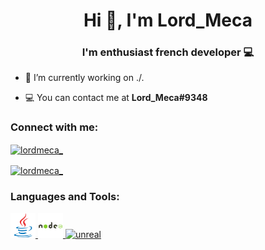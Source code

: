 <h1 align="center">Hi 👋, I'm Lord_Meca</h1>
<h3 align="center">I'm enthusiast french developer 💻</h3>

- 🔭 I’m currently working on ./.

- 💻 You can contact me at **Lord_Meca#9348**

<h3 align="left">Connect with me:</h3>
<p align="left">
<a href="https://twitter.com/lordmeca_" target="blank"><img align="center" src="https://raw.githubusercontent.com/rahuldkjain/github-profile-readme-generator/master/src/images/icons/Social/twitter.svg" alt="lordmeca_" height="30" width="40" /></a>
  
<a href="https://lord-meca.github.io/web/main.html" target="blank"><img align="center" src="https://cdn-icons-png.flaticon.com/512/3872/3872066.png" alt="lordmeca_" height="30" width="40" /></a>
</p>

<h3 align="left">Languages and Tools:</h3>
<p align="left"> <a href="https://www.java.com" target="_blank" rel="noreferrer"> <img src="https://raw.githubusercontent.com/devicons/devicon/master/icons/java/java-original.svg" alt="java" width="40" height="40"/> </a> <a href="https://nodejs.org" target="_blank" rel="noreferrer"> <img src="https://raw.githubusercontent.com/devicons/devicon/master/icons/nodejs/nodejs-original-wordmark.svg" alt="nodejs" width="40" height="40"/> </a> <a href="https://unrealengine.com/" target="_blank" rel="noreferrer"> <img src="https://raw.githubusercontent.com/kenangundogan/fontisto/036b7eca71aab1bef8e6a0518f7329f13ed62f6b/icons/svg/brand/unreal-engine.svg" alt="unreal" width="40" height="40"/> </a> </p>
